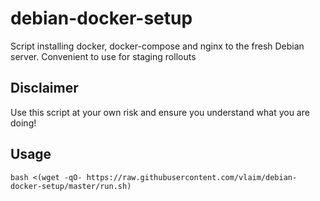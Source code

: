 # debian-docker-setup

Script installing docker, docker-compose and nginx to the fresh Debian server. Convenient to use for staging rollouts


## Disclaimer 

Use this script at your own risk and ensure you understand what you are doing!


## Usage

```
bash <(wget -qO- https://raw.githubusercontent.com/vlaim/debian-docker-setup/master/run.sh)
```
